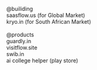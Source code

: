 @builiding
<br />
saasflow.us (for Global Market) 
<br />
kryo.in (for South African Market)
<br />
<br />
@products
<br />
guardly.in
<br />
visitflow.site
<br />
swib.in
<br />
ai college helper (play store)
